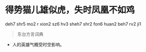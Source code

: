 # 得势猫儿雄似虎，失时凤凰不如鸡
deh7 shr5 mo2 r xion2 sz6 hv3 sheh7 shr2 fon6 huan2 beh7 rv2 ji1
> 东台方言词典
- 人的英雄气概受时空影响。
